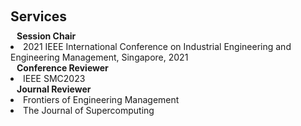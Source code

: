 <h1 id="services"></h1>

<h2 style="margin: 60px 0px 10px;">Services</h2>

<h4 style="margin:0 10px 0;">Session Chair</h4>

<li>
  2021 IEEE International Conference on Industrial Engineering and Engineering Management, Singapore, 2021
</li>

<h4 style="margin:0 10px 0;">Conference Reviewer</h4>
<li>
  IEEE SMC2023
</li>

<h4 style="margin:0 10px 0;">Journal Reviewer</h4>
<li>
  Frontiers of Engineering Management
</li>
<li>
  The Journal of Supercomputing
</li>
